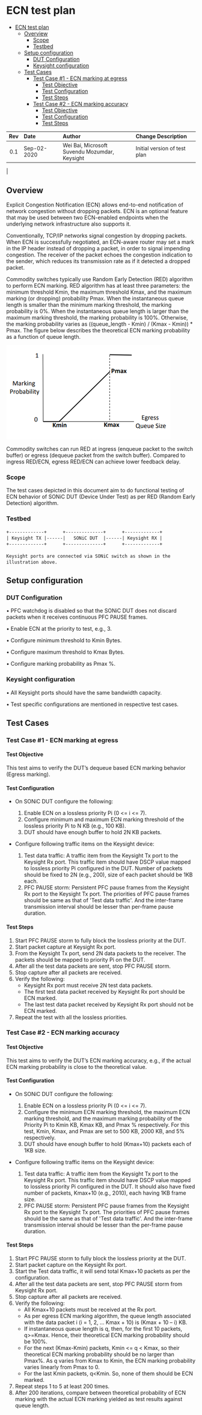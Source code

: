 # ECN test plan
- [ECN test plan](#ecn-test-plan)
  - [Overview](#overview)
    - [Scope](#scope)
    - [Testbed](#testbed)
  - [Setup configuration](#setup-configuration)
    - [DUT Configuration](#dut-configuration)
    - [Keysight configuration](#keysight-configuration)
  - [Test Cases](#test-cases)
    - [Test Case #1 - ECN marking at egress](#test-case-1---ecn-marking-at-egress)
      - [Test Objective](#test-objective)
      - [Test Configuration](#test-configuration)
      - [Test Steps](#test-steps)
    - [Test Case #2 - ECN marking accuracy](#test-case-2---ecn-marking-accuracy)
      - [Test Objective](#test-objective-1)
      - [Test Configuration](#test-configuration-1)
      - [Test Steps](#test-steps-1)

| Rev |     Date       |       Author         | Change Description               |
|:---:|:---------------|:---------------------|:-----------------------------------|
| 0.1 |        Sep-02-2020     | Wei Bai, Microsoft<br>                           Suvendu Mozumdar, Keysight     | Initial version of test plan                 |
|



## Overview

Explicit Congestion Notification (ECN) allows end-to-end notification of network congestion without dropping packets. ECN is an optional feature that may be used between two ECN-enabled endpoints when the underlying network infrastructure also supports it.

Conventionally, TCP/IP networks signal congestion by dropping packets. When ECN is successfully negotiated, an ECN-aware router may set a mark in the IP header instead of dropping a packet, in order to signal impending congestion. The receiver of the packet echoes the congestion indication to the sender, which reduces its transmission rate as if it detected a dropped packet.

Commodity switches typically use Random Early Detection (RED) algorithm to perform ECN marking. RED algorithm has at least three parameters: the minimum threshold Kmin, the maximum threshold Kmax, and the maximum marking (or dropping) probability Pmax. When the instantaneous queue length is smaller than the minimum marking threshold, the marking probability is 0%. When the instantaneous queue length is larger than the maximum marking threshold, the marking probability is 100%. Otherwise, the marking probability varies as ((queue_length - Kmin) / (Kmax - Kmin)) * Pmax. The figure below describes the theoretical ECN marking probability as a function of queue length.


  ![](image/RED_ECN_marking_algorithm.PNG)


Commodity switches can run RED at ingress (enqueue packet to the switch buffer) or egress (dequeue packet from the switch buffer). Compared to ingress RED/ECN, egress RED/ECN can achieve lower feedback delay.

### Scope

The test cases depicted in this document aim to do functional testing of ECN behavior of SONiC DUT (Device Under Test) as per RED (Random Early Detection) algorithm.

### Testbed

```
+-------------+      +--------------+      +-------------+
| Keysight TX |------|   SONiC DUT  |------| Keysight RX |
+-------------+      +--------------+      +-------------+

Keysight ports are connected via SONiC switch as shown in the illustration above.
```
## Setup configuration

### DUT Configuration
•	PFC watchdog is disabled so that the SONiC DUT does not discard packets when it receives continuous PFC PAUSE frames.

•	Enable ECN at the priority to test, e.g., 3.

•	Configure minimum threshold to Kmin Bytes.

•	Configure maximum threshold to Kmax Bytes.

•	Configure marking probability as Pmax %.

### Keysight configuration
•	All Keysight ports should have the same bandwidth capacity.

•	Test specific configurations are mentioned in respective test cases.

## Test Cases

### Test Case #1 - ECN marking at egress

#### Test Objective

This test aims to verify the DUT’s dequeue based ECN marking behavior (Egress marking).

#### Test Configuration

- On SONiC DUT configure the following:
  1. Enable ECN on a lossless priority Pi (0 <= i <= 7).
  2. Configure minimum and maximum ECN marking threshold of the lossless priority Pi to N KB (e.g., 100 KB).
  3. DUT should have enough buffer to hold 2N KB packets.

- Configure following traffic items on the Keysight device:
  1. Test data traffic: A traffic item from the Keysight Tx port to
        the Keysight Rx port. This traffic item should have DSCP value mapped to lossless priority Pi configured in the DUT. Number of packets should be fixed to 2N (e.g., 200), size of each packet should be 1KB each.
  2. PFC PAUSE storm: Persistent PFC pause frames from the Keysight
        Rx port to the Keysight Tx port. The priorities of PFC pause
        frames should be same as that of 'Test data traffic'. And the
        inter-frame transmission interval should be lesser than
        per-frame pause duration.

#### Test Steps

1. Start PFC PAUSE storm to fully block the lossless priority at the
    DUT.
2. Start packet capture at Keysight Rx port.
3. From the Keysight Tx port, send 2N data packets to the receiver. The packets should be mapped to priority Pi on the DUT.
4. After all the test data packets are sent, stop PFC PAUSE storm.
5. Stop capture after all packets are received.
6. Verify the following:
   * Keysight Rx port must receive 2N test data packets.
   * The first test data packet received by Keysight Rx port should be ECN marked.
   * The last test data packet received by Keysight Rx port should not be ECN marked.
7. Repeat the test with all the lossless priorities.


### Test Case #2 - ECN marking accuracy

#### Test Objective

This test aims to verify the DUT’s ECN marking accuracy, e.g., if the actual ECN marking probability is close to the theoretical value.

#### Test Configuration

- On SONiC DUT configure the following:
  1. Enable ECN on a lossless priority Pi (0 <= i <= 7).
  2. Configure the minimum ECN marking threshold, the maximum ECN marking threshold, and the maximum marking probability of the Priority Pi to Kmin KB, Kmax KB, and Pmax % respectively. For this test, Kmin, Kmax, and Pmax are set to 500 KB, 2000 KB, and 5% respectively.
  3. DUT should have enough buffer to hold (Kmax+10) packets each of 1KB size.

- Configure following traffic items on the Keysight device:
  1. Test data traffic: A traffic item from the Keysight Tx port to
        the Keysight Rx port. This traffic item should have DSCP value mapped to lossless priority Pi configured in the DUT. It should also have fixed number of packets, Kmax+10 (e.g., 2010), each having 1KB frame size.
  2. PFC PAUSE storm: Persistent PFC pause frames from the Keysight
        Rx port to the Keysight Tx port. The priorities of PFC pause
        frames should be the same as that of 'Test data traffic'. And the
        inter-frame transmission interval should be lesser than the
        per-frame pause duration.

#### Test Steps

1. Start PFC PAUSE storm to fully block the lossless priority at the
    DUT.
2. Start packet capture on the Keysight Rx port.
3. Start the Test data traffic, it will send total Kmax+10 packets as per the configuration.
4. After all the test data packets are sent, stop PFC PAUSE storm from Keysight Rx port.
5. Stop capture after all packets are received.
6. Verify the following:
   * All Kmax+10 packets must be received at the Rx port.
   * As per egress ECN marking algorithm, the queue length associated with the data packet i (i = 1, 2, … Kmax + 10) is (Kmax + 10 – i) KB.
   * If instantaneous queue length is q, then, for the first 10 packets, q>=Kmax. Hence, their theoretical ECN marking probability should be 100%.
   * For the next (Kmax-Kmin) packets, Kmin <= q < Kmax, so their theoretical ECN marking probability should be no larger than Pmax%. As q varies from Kmax to Kmin, the ECN marking probability varies linearly from Pmax to 0.
   * For the last Kmin packets, q<Kmin. So, none of them should be ECN marked.
7. Repeat steps 1 to 5 at least 200 times.
8. After 200 iterations, compare between theoretical probability of ECN marking with the actual ECN marking yielded as test results against queue length.
